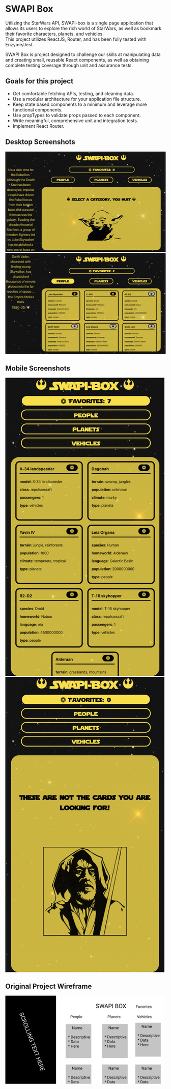 # SWAPI Box

Utilizing the StarWars API, SWAPI-box is a single page application that allows its users to explore the rich world of StarWars, as well as bookmark their favorite characters, planets, and vehicles.   
This project utilizes ReactJS, Router, and has been fully tested with Enzyme/Jest.  

SWAPI Box is project designed to challenge our skills at manipulating data and creating small, reusable React components, as well as obtaining complete testing coverage through unit and assurance tests.  

## Goals for this project

* Get comfortable fetching APIs, testing, and cleaning data.
* Use a modular architecture for your application file structure.
* Keep state based components to a minimum and leverage more functional components.
* Use propTypes to validate props passed to each component.
* Write meaningful, comprehensive unit and integration tests.
* Implement React Router.


## Desktop Screenshots

<img src="https://github.com/bottd/SWAPI-Box/blob/master/src/images/swapi-desktop-1.png" width="800px" />

<img src="https://github.com/bottd/SWAPI-Box/blob/master/src/images/swapi-desktop-2.png" width="800px" />

## Mobile Screenshots

<img src="https://github.com/bottd/SWAPI-Box/blob/master/src/images/swapi-mobile-1.png" width="500px" />

<img src="https://github.com/bottd/SWAPI-Box/blob/master/src/images/swapi-mobile-2.png" width="500px" />

## Original Project Wireframe

<img src="https://github.com/bottd/SWAPI-Box/blob/master/src/images/swapi-wireframe.png" width="500px" />
